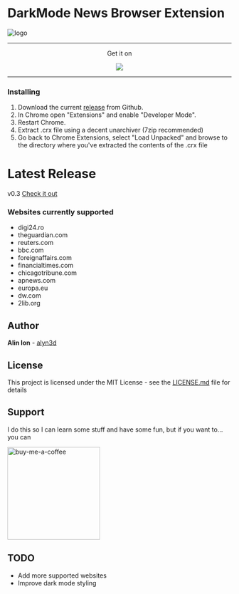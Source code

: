 # DarkMode News Browser Extension
![logo](https://repository-images.githubusercontent.com/356982666/54a94600-a0b0-11eb-9628-79fb453ceaf1)

***
<p align='center'>Get it on</p>
<p align='center'>
<a href="https://addons.mozilla.org/en-US/firefox/addon/darkmode-news/"><img src="https://user-images.githubusercontent.com/11836158/115163309-1bbda100-a0b1-11eb-8933-daefd6e473c2.png"/></a>


</p>

***

### Installing

1. Download the current [release](https://github.com/alyn3d/darkmode-news/releases) from Github.
2. In Chrome open "Extensions" and enable "Developer Mode".
3. Restart Chrome.
4. Extract .crx file using a decent unarchiver (7zip recommended)
5. Go back to Chrome Extensions, select "Load Unpacked" and browse to the directory where you've extracted the contents of the .crx file

# Latest Release

v0.3
[Check it out](https://github.com/alyn3d/darkmode-news/releases)

### Websites currently supported

- digi24.ro
- theguardian.com
- reuters.com
- bbc.com
- foreignaffairs.com
- financialtimes.com
- chicagotribune.com
- apnews.com
- europa.eu
- dw.com
- 2lib.org

## Author
**Alin Ion** - [alyn3d](https://github.com/alyn3d)

## License

This project is licensed under the MIT License - see the [LICENSE.md](LICENSE.md) file for details

## Support
I do this so I can learn some stuff and have some fun, but if you want to... you can
<p><a href="https://www.buymeacoffee.com/alyn3d"><img width="208" alt="buy-me-a-coffee" src="https://user-images.githubusercontent.com/11836158/115165880-c7b6ba80-a0b8-11eb-9b86-a65810c9969c.png"></a><p>


## TODO

* Add more supported websites 
* Improve dark mode styling
